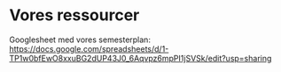 # Vores ressourcer
Googlesheet med vores semesterplan:
https://docs.google.com/spreadsheets/d/1-TP1w0bfEwO8xxuBG2dUP43J0_6Aqvpz6mpPI1jSVSk/edit?usp=sharing



